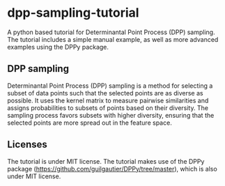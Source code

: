 # dpp-sampling-tutorial
A python based tutorial for Determinantal Point Process (DPP) sampling. The tutorial includes a simple manual example, as well as more advanced examples using the DPPy package.


## DPP sampling
Determinantal Point Process (DPP) sampling is a method for selecting a subset of data points such that the selected points are as diverse as possible. It uses the kernel matrix to measure pairwise similarities and assigns probabilities to subsets of points based on their diversity. The sampling process favors subsets with higher diversity, ensuring that the selected points are more spread out in the feature space.

## Licenses
The tutorial is under MIT license. The tutorial makes use of the DPPy package (https://github.com/guilgautier/DPPy/tree/master), which is also under MIT license. 
